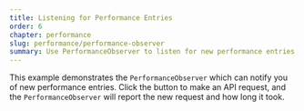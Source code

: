 ```yaml
---
title: Listening for Performance Entries
order: 6
chapter: performance
slug: performance/performance-observer
summary: Use PerformanceObserver to listen for new performance entries.
---
```


This example demonstrates the `PerformanceObserver` which can notify you of new performance entries. Click the button to make an API request, and the `PerformanceObserver` will report the new request and how long it took.